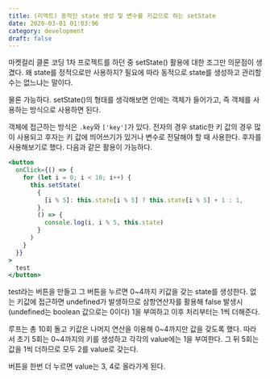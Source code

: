 ```yaml
---
title: (리액트) 동적인 state 생성 및 변수를 키값으로 하는 setState
date: 2020-03-01 01:03:96
category: development
draft: false
---
```


마켓컬리 클론 코딩 1차 프로젝트를 하던 중 setState() 활용에 대한 조그만 의문점이 생겼다. 왜 state를 정적으로만 사용하지? 필요에 따라 동적으로 state를 생성하고 관리할 수는 없느냐는 말이다.

물론 가능하다. setState()의 형태를 생각해보면 안에는 객체가 들어가고, 즉 객체를 사용하는 방식으로 사용하면 된다.

객체에 접근하는 방식은 `.key`와 `['key']`가 있다. 전자의 경우 static한 키 값의 경우 많이 사용되고 후자는 키 값에 띄어쓰기가 있거나 변수로 전달해야 할 때 사용한다. 후자를 사용해보기로 했다. 다음과 같은 활용이 가능하다.

```jsx
<button
  onClick={() => {
    for (let i = 0; i < 10; i++) {
      this.setState(
        {
          [i % 5]: this.state[i % 5] ? this.state[i % 5] + 1 : 1,
        },
        () => {
          console.log(i, i % 5, this.state)
        }
      )
    }
  }}
>
  test
</button>
```

test라는 버튼을 만들고 그 버튼을 누르면 0~4까지 키값을 갖는 state를 생성한다. 없는 키값에 접근하면 undefined가 발생하므로 삼항연산자를 활용해 false 발생시(undefined는 boolean 값으로는 0이다) 1을 부여하고 이후 처리부터는 1씩 더해준다.

루프는 총 10회 돌고 키값은 나머지 연산을 이용해 0~4까지만 값을 갖도록 했다. 따라서 초기 5회는 0~4까지의 키를 생성하고 각각의 value에는 1을 부여한다. 그 뒤 5회는 값을 1씩 더하므로 모두 2를 value로 갖는다.

버튼을 한번 더 누르면 value는 3, 4로 올라가게 된다.
